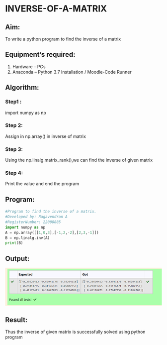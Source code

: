 # INVERSE-OF-A-MATRIX
## Aim:
To write a python program to find the inverse of a matrix
## Equipment’s required:
1. 	Hardware – PCs
2. 	Anaconda – Python 3.7 Installation / Moodle-Code Runner
## Algorithm:
### Step1 : 
import numpy as np
### Step 2: 
Assign in np.array() in inverse of matrix
### Step 3: 
Using the np.linalg.matrix_rank(),we can find the inverse of given matrix
### Step 4: 
Print the value and end the program
## Program:
```python
#Program to find the inverse of a matrix.
#Developed by: Ragavendran A
#RegisterNumber: 22008885
import numpy as np
A = np.array([[1,0,3],[-1,2,-2],[2,3,-1]])
B = np.linalg.inv(A)
print(B)
```
## Output:
![output](/output1.png)
## Result:
Thus the inverse of given matrix is successfully solved using python program

